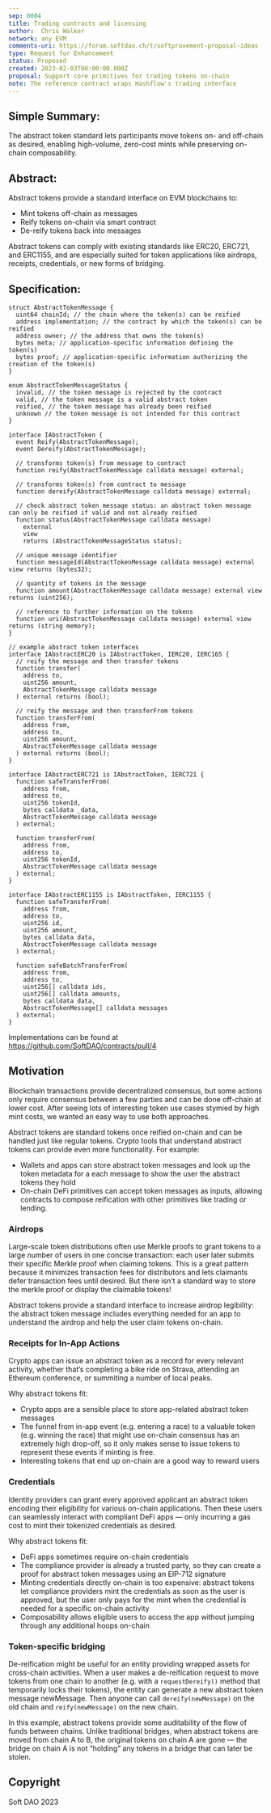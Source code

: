```yaml
---
sep: 0004
title: Trading contracts and licensing
author:  Chris Walker
network: any EVM
comments-uri: https://forum.softdao.ch/t/softprovement-proposal-ideas
type: Request for Enhancement
status: Proposed
created: 2023-02-03T00:00:00.000Z
proposal: Support core primitives for trading tokens on-chain
note: The reference contract wraps Hashflow's trading interface
---
```


## Simple Summary:
The abstract token standard lets participants move tokens on- and off-chain as desired, enabling high-volume, zero-cost mints while preserving on-chain composability.

## Abstract:
Abstract tokens provide a standard interface on EVM blockchains to:
* Mint tokens off-chain as messages
* Reify tokens on-chain via smart contract
* De-reify tokens back into messages

Abstract tokens can comply with existing standards like ERC20, ERC721, and ERC1155, and are especially suited for token applications like airdrops, receipts, credentials, or new forms of bridging.

## Specification:

```solidity
struct AbstractTokenMessage {
  uint64 chainId; // the chain where the token(s) can be reified
  address implementation; // the contract by which the token(s) can be reified
  address owner; // the address that owns the token(s)
  bytes meta; // application-specific information defining the token(s)
  bytes proof; // application-specific information authorizing the creation of the token(s)
}

enum AbstractTokenMessageStatus {
  invalid, // the token message is rejected by the contract
  valid, // the token message is a valid abstract token
  reified, // the token message has already been reified
  unknown // the token message is not intended for this contract
}

interface IAbstractToken {
  event Reify(AbstractTokenMessage);
  event Dereify(AbstractTokenMessage);

  // transforms token(s) from message to contract
  function reify(AbstractTokenMessage calldata message) external;

  // transforms token(s) from contract to message
  function dereify(AbstractTokenMessage calldata message) external;

  // check abstract token message status: an abstract token message can only be reified if valid and not already reified
  function status(AbstractTokenMessage calldata message)
    external
    view
    returns (AbstractTokenMessageStatus status);

  // unique message identifier
  function messageId(AbstractTokenMessage calldata message) external view returns (bytes32);

  // quantity of tokens in the message
  function amount(AbstractTokenMessage calldata message) external view returns (uint256);

  // reference to further information on the tokens
  function uri(AbstractTokenMessage calldata message) external view returns (string memory);
}

// example abstract token interfaces
interface IAbstractERC20 is IAbstractToken, IERC20, IERC165 {
  // reify the message and then transfer tokens
  function transfer(
    address to,
    uint256 amount,
    AbstractTokenMessage calldata message
  ) external returns (bool);

  // reify the message and then transferFrom tokens
  function transferFrom(
    address from,
    address to,
    uint256 amount,
    AbstractTokenMessage calldata message
  ) external returns (bool);
}

interface IAbstractERC721 is IAbstractToken, IERC721 {
  function safeTransferFrom(
    address from,
    address to,
    uint256 tokenId,
    bytes calldata _data,
    AbstractTokenMessage calldata message
  ) external;

  function transferFrom(
    address from,
    address to,
    uint256 tokenId,
    AbstractTokenMessage calldata message
  ) external;
}

interface IAbstractERC1155 is IAbstractToken, IERC1155 {
  function safeTransferFrom(
    address from,
    address to,
    uint256 id,
    uint256 amount,
    bytes calldata data,
    AbstractTokenMessage calldata message
  ) external;

  function safeBatchTransferFrom(
    address from,
    address to,
    uint256[] calldata ids,
    uint256[] calldata amounts,
    bytes calldata data,
    AbstractTokenMessage[] calldata messages
  ) external;
}
```
Implementations can be found at https://github.com/SoftDAO/contracts/pull/4

## Motivation
Blockchain transactions provide decentralized consensus, but some actions only require consensus between a few parties and can be done off-chain at lower cost. After seeing lots of interesting token use cases stymied by high mint costs, we wanted an easy way to use both approaches.

Abstract tokens are standard tokens once reified on-chain and can be handled just like regular tokens. Crypto tools that understand abstract tokens can provide even more functionality. For example:
* Wallets and apps can store abstract token messages and look up the token metadata for a each message to show the user the abstract tokens they hold
* On-chain DeFi primitives can accept token messages as inputs, allowing contracts to compose reification with other primitives like trading or lending.

### Airdrops
Large-scale token distributions often use Merkle proofs to grant tokens to a large number of users in one concise transaction: each user later submits their specific Merkle proof when claiming tokens. This is a great pattern because it minimizes transaction fees for distributors and lets claimants defer transaction fees until desired. But there isn’t a standard way to store the merkle proof or display the claimable tokens!

Abstract tokens provide a standard interface to increase airdrop legibility: the abstract token message includes everything needed for an app to understand the airdrop and help the user claim tokens on-chain.

### Receipts for In-App Actions
Crypto apps can issue an abstract token as a record for every relevant activity, whether that’s completing a bike ride on Strava, attending an Ethereum conference, or summiting a number of local peaks.

Why abstract tokens fit:
* Crypto apps are a sensible place to store app-related abstract token messages
* The funnel from in-app event (e.g. entering a race) to a valuable token (e.g. winning the race) that might use on-chain consensus has an extremely high drop-off, so it only makes sense to issue tokens to represent these events if minting is free.
* Interesting tokens that end up on-chain are a good way to reward users

### Credentials
Identity providers can grant every approved applicant an abstract token encoding their eligibility for various on-chain applications. Then these users can seamlessly interact with compliant DeFi apps — only incurring a gas cost to mint their tokenized credentials as desired.

Why abstract tokens fit:
* DeFi apps sometimes require on-chain credentials
* The compliance provider is already a trusted party, so they can create a proof for abstract token messages using an EIP-712 signature
* Minting credentials directly on-chain is too expensive: abstract tokens let compliance providers mint the credentials as soon as the user is approved, but the user only pays for the mint when the credential is needed for a specific on-chain activity
* Composability allows eligible users to access the app without jumping through any additional hoops on-chain

### Token-specific bridging
De-reification might be useful for an entity providing wrapped assets for cross-chain activities. When a user makes a de-reification request to move tokens from one chain to another (e.g. with a `requestDereify()` method that temporarily locks their tokens), the entity can generate a new abstract token message newMessage. Then anyone can call `dereify(newMessage)` on the old chain and `reify(newMessage)` on the new chain.

In this example, abstract tokens provide some auditability of the flow of funds between chains. Unlike traditional bridges, when abstract tokens are moved from chain A to B, the original tokens on chain A are gone — the bridge on chain A is not “holding” any tokens in a bridge that can later be stolen.

## Copyright
Soft DAO 2023
